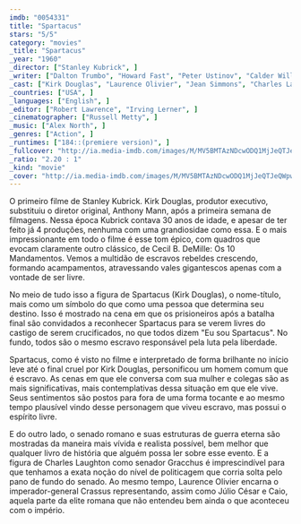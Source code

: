 ```yaml
---
imdb: "0054331"
title: "Spartacus"
stars: "5/5"
category: "movies"
_title: "Spartacus"
_year: "1960"
_director: ["Stanley Kubrick", ]
_writer: ["Dalton Trumbo", "Howard Fast", "Peter Ustinov", "Calder Willingham", ]
_cast: ["Kirk Douglas", "Laurence Olivier", "Jean Simmons", "Charles Laughton", "Peter Ustinov", "John Gavin", "Nina Foch", "John Ireland", "Herbert Lom", ]
_countries: ["USA", ]
_languages: ["English", ]
_editor: ["Robert Lawrence", "Irving Lerner", ]
_cinematographer: ["Russell Metty", ]
_music: ["Alex North", ]
_genres: ["Action", ]
_runtimes: ["184::(premiere version)", ]
_fullcover: "http://ia.media-imdb.com/images/M/MV5BMTAzNDcwODQ1MjJeQTJeQWpwZ15BbWU4MDY3NTAzMTAx.jpg"
_ratio: "2.20 : 1"
_kind: "movie"
_cover: "http://ia.media-imdb.com/images/M/MV5BMTAzNDcwODQ1MjJeQTJeQWpwZ15BbWU4MDY3NTAzMTAx._V1._SX97_SY140_.jpg"
---
```

O primeiro filme de Stanley Kubrick. Kirk Douglas, produtor executivo, substituiu o diretor original, Anthony Mann, após a primeira semana de filmagens. Nessa época Kubrick contava 30 anos de idade, e apesar de ter feito já 4 produções, nenhuma com uma grandiosidae como essa. E o mais impressionante em todo o filme é esse tom épico, com quadros que evocam claramente outro clássico, de Cecil B. DeMille: Os 10 Mandamentos. Vemos a multidão de escravos rebeldes crescendo, formando acampamentos, atravessando vales gigantescos apenas com a vontade de ser livre.

No meio de tudo isso a figura de Spartacus (Kirk Douglas), o nome-título, mais como um símbolo do que como uma pessoa que determina seu destino. Isso é mostrado na cena em que os prisioneiros após a batalha final são convidados a reconhecer Spartacus para se verem livres do castigo de serem crucificados, no que todos dizem "Eu sou Spartacus". No fundo, todos são o mesmo escravo responsável pela luta pela liberdade.

Spartacus, como é visto no filme e interpretado de forma brilhante no início leve até o final cruel por Kirk Douglas, personificou um homem comum que é escravo. As cenas em que ele conversa com sua mulher e colegas são as mais significativas, mais contemplativas dessa situação em que ele vive. Seus sentimentos são postos para fora de uma forma tocante e ao mesmo tempo plausível vindo desse personagem que viveu escravo, mas possui o espírito livre.

E do outro lado, o senado romano e suas estruturas de guerra eterna são mostradas da maneira mais vívida e realista possível, bem melhor que qualquer livro de história que alguém possa ler sobre esse evento. E a figura de Charles Laughton como senador Gracchus é imprescindível para que tenhamos a exata noção do nível de politicagem que corria solta pelo pano de fundo do senado. Ao mesmo tempo, Laurence Olivier encarna o imperador-general Crassus representando, assim como Júlio César e Caio, aquela parte da elite romana que não entendeu bem ainda o que aconteceu com o império.
